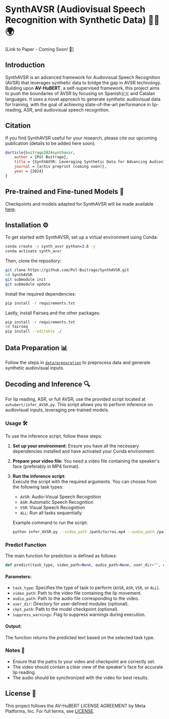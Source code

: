 # SynthAVSR (Audiovisual Speech Recognition with Synthetic Data) 🎤🤖🌍
[Link to Paper - Coming Soon! 📄]

## Introduction  
SynthAVSR is an advanced framework for Audiovisual Speech Recognition (AVSR) that leverages synthetic data to bridge the gap in AVSR technology. Building upon **AV-HuBERT**, a self-supervised framework, this project aims to push the boundaries of AVSR by focusing on Spanish🇪🇸 and Catalan languages. It uses a novel approach to generate synthetic audiovisual data for training, with the goal of achieving state-of-the-art performance in lip-reading, ASR, and audiovisual speech recognition.

## Citation  
If you find SynthAVSR useful for your research, please cite our upcoming publication (details to be added here soon).

```BibTeX
@article{buitrago2024synthavsr,
    author = {Pol Buitrago},
    title = {SynthAVSR: Leveraging Synthetic Data for Advancing Audiovisual Speech Recognition},
    journal = {arXiv preprint (coming soon)},
    year = {2024}
}
```

## Pre-trained and Fine-tuned Models 🧩  

Checkpoints and models adapted for SynthAVSR will be made available [here](link-to-checkpoints).

## Installation ⚙️  

To get started with SynthAVSR, set up a virtual environment using Conda:

```bash
conda create -n synth_avsr python=3.8 -y
conda activate synth_avsr
```

Then, clone the repository:

```bash
git clone https://github.com/Pol-Buitrago/SynthAVSR.git
cd SynthAVSR
git submodule init
git submodule update
```

Install the required dependencies:

```bash
pip install -r requirements.txt
```

Lastly, install Fairseq and the other packages:

```bash
pip install -r requirements.txt
cd fairseq
pip install --editable ./
```

## Data Preparation 📊  
Follow the steps in [`data/preparation`](data/preparation) to preprocess data and generate synthetic audiovisual inputs.

## Decoding and Inference 🔍  

For lip reading, ASR, or full AVSR, use the provided script located at `avhubert/infer_AVSR.py`. This script allows you to perform inference on audiovisual inputs, leveraging pre-trained models.

### Usage 🛠️  

To use the inference script, follow these steps:

1. **Set up your environment**: Ensure you have all the necessary dependencies installed and have activated your Conda environment.

2. **Prepare your video file**: You need a video file containing the speaker's face (preferably in MP4 format).

3. **Run the inference script**:  
   Execute the script with the required arguments. You can choose from the following task types:
   - `AVSR`: Audio-Visual Speech Recognition
   - `ASR`: Automatic Speech Recognition
   - `VSR`: Visual Speech Recognition
   - `ALL`: Run all tasks sequentially

   Example command to run the script:
   ```bash
   python infer_AVSR.py --video_path /path/to/roi.mp4 --audio_path /path/to/clip.wav --task_type AVSR
   ```

### Predict Function  

The main function for prediction is defined as follows:
```python
def predict(task_type, video_path=None, audio_path=None, user_dir="", ckpt_path="", suppress_warnings=True):
```

#### Parameters:
- `task_type`: Specifies the type of task to perform (`AVSR`, `ASR`, `VSR`, or `ALL`).
- `video_path`: Path to the video file containing the lip movement.
- `audio_path`: Path to the audio file corresponding to the video.
- `user_dir`: Directory for user-defined modules (optional).
- `ckpt_path`: Path to the model checkpoint (optional).
- `suppress_warnings`: Flag to suppress warnings during execution.

#### Output:
The function returns the predicted text based on the selected task type.

### Notes 📝  
- Ensure that the paths to your video and checkpoint are correctly set.
- The video should contain a clear view of the speaker's face for accurate lip reading.
- The audio should be synchronized with the video for best results.

## License 📜  
This project follows the AV-HuBERT LICENSE AGREEMENT by Meta Platforms, Inc. For full terms, see [LICENSE](link-to-license-file).
